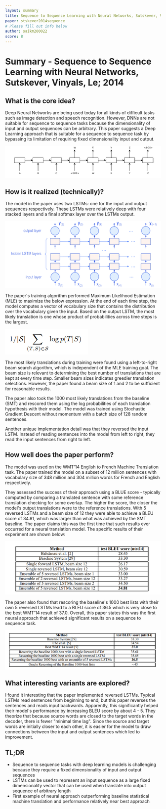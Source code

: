 ```yaml
---
layout: summary
title: Sequence to Sequence Learning with Neural Networks, Sutskever, Vinyals, Le; 2014
paper: stskever2014sequence
# Please fill out info below
author: saikm200022
score: 8
---
```


# **Summary - Sequence to Sequence Learning with Neural Networks, Sutskever, Vinyals, Le; 2014**

## What is the core idea?

Deep Neural Networks are being used today for all kinds of difficult tasks such as image detection and speech recognition. However, DNNs are not suitable for sequence to sequence tasks because the dimensionality of input and output sequences can be arbitrary. This paper suggests a Deep Learning approach that is suitable for a sequence to sequence task by bypassing its limitation of requiring fixed dimensionality input and output.

![Alt Text](sutskever2014sequence_1b.PNG)


## How is it realized (technically)?
 
The model in the paper uses two LSTMs: one for the input and output sequences respectively. These LSTMs were relatively deep with four stacked layers and a final softmax layer over the LSTMs output. 


![Alt Text](sutskever2014sequence_1c.PNG)


The paper's training algorithm performed Maximum Likelihood Estimation (MLE) to maximize the below expression. At the end of each time step, the model computes a vector of vocabulary size that contains the distribution over the vocabulary given the input. Based on the output LSTM, the most likely translation is one whose product of probabilities across time steps is the largest. 

![Alt Text](sutskever2014sequence_1a.PNG)


The most likely translations during training were found using a left-to-right beam search algorithm, which is independent of the MLE training goal. The beam size is relevant to determining the best number of translations that are kept at every time step. Smaller beam sizes indicates greedier translation selections. However, the paper found a beam size of 1 and 2 to be sufficient for reasonable results. 

The paper also took the 1000 most likely translations from the baseline (SMT) and rescored them using the log probabilities of each translation hypothesis with their model. The model was trained using Stochastic Gradient Descent without momentum with a batch size of 128 random sentences. 

Another unique implementation detail was that they reversed the input LSTM. Instead of reading sentences into the model from left to right, they read the input sentences from right to left. 

## How well does the paper perform?

The model was used on the WMT'14 English to French Machine Translation task. The paper trained the model on a subset of 12 million sentences with vocabulary size of 348 million and 304 million words for French and English respectively.

They assessed the success of their approach using a BLUE score - typically computed by comparing a translated sentence with some reference translation checking for some overlap. The higher the score, the closer the model's output translations were to the reference translations. With 5 reversed LSTMs and a beam size of 12 they were able to achieve a BLEU score of 34.81, which was larger than what was achieved by the SMT baseline. The paper claims this was the first time that such results ever occurred for a neural translation model. The specific results of their experiment are shown below:

![Alt Text](sutskever2014sequence_1e.PNG)

The paper also found that rescoring the baseline's 1000 best lists with their own 5 reversed LSTMs lead to a BLEU score of 36.5 which is very close to the best WMT'14 result of 37.0. Overall, this paper states this was the first neural approach that achieved significant results on a sequence to sequence task. 


![Alt Text](sutskever2014sequence_1d.PNG)

## What interesting variants are explored?

I found it interesting that the paper implemented reversed LSTMs. Typical LSTMs read sentences from beginning to end, but this paper reverses the sentences and reads input backwards. Apparently, this significantly helped their model's performance by increasing BLEU score by about 4 - 5. They theorize that because source words are closed to the target words in the decoder, there is fewer "minimal time lag". Since the source and target words are initially closer to each other, it is easier for the model to draw connections between the input and output sentences which led to improvement.


## TL;DR
* Sequence to sequence tasks with deep learning models is challenging because they require a fixed dimensionality of input and output sequences
* LSTMs can be used to represent an input sequence as a large fixed dimensionality vector that can be used when translate into output sequence of arbitrary length
* First example of neural approach outperforming baseline statistical machine translation and performance relatively near best approach
